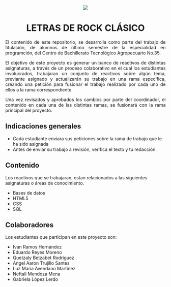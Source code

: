 <p align="center"> <img src="https://images.vexels.com/media/users/3/145816/isolated/preview/7616b64374d1ecc318e9d638807c4d61-logotipo-de-signo-de-m-uacute-sica-rock-by-vexels.png"/> </p> 

<h1 align="center">LETRAS DE ROCK CLÁSICO</h1>

<p align="justify">El contenido de este repositorio, se desarrolla como parte del trabajo de titulación, de alumnos de último semestre de la especialidad en programción, del Centro de Bachillerato Tecnológico Agropecuario No.35.</p>

<p align="justify">El objetivo de este proyecto es generar un banco de reactivos de distintas asignaturas, a través de un proceso colaborativo en el cual los estudiantes involucrados, trabajaran un conjunto de reactivos sobre algún tema, previante asignado y actualizarán su trabajo en una rama específica, creando una petición para fusionar el trabajo realizado por cada uno de ellos a la rama correspondiente.</p>

<p align="justify">Una vez revisados y aprobados los cambios por parte del coordinador, el contenido en cada una de las distintas ramas, se fusionará con la rama principal del proyecto.</p>

## Indicaciones generales

- Cada estudiante enviara sus peticiones sobre la rama de trabajo que le ha sido asignada
- Antes de enviar su trabajo a revisión, verifica el texto y tu redacción.  

## Contenido

Los reactivos que se trabajaran, estan relacionados a las siguientes asignaturas o áreas de conocimiento.

 - Bases de datos
 - HTML5
 - CSS
 - SQL

## Colaboradores

Los estudiantes que participan en este proyecto son:

 - Ivan Ramos Hernández
 - Eduardo Reyes Moreno
 - Quetzaly Betzabet Rodriguez
 - Angel Aaron Trujillo Santes
 - Luz Maria Avendano Martinez
 - Neftali Mendoza Mena
 - Gabriela López Lerdo
